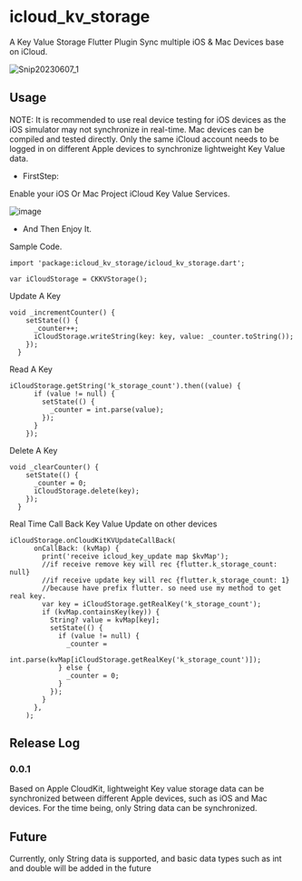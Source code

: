 # icloud_kv_storage

A Key Value Storage Flutter Plugin Sync multiple iOS & Mac Devices base on iCloud.

![Snip20230607_1](https://github.com/JerryFans/icloud_kv_storage/assets/14149080/3c622c18-f5d7-49b2-a2ff-2e63634229b6)

## Usage

NOTE: It is recommended to use real device testing for iOS devices as the iOS simulator may not synchronize in real-time. Mac devices can be compiled and tested directly. Only the same iCloud account needs to be logged in on different Apple devices to synchronize lightweight Key Value data.

- FirstStep:

Enable your iOS Or Mac Project iCloud Key Value Services.

![image](https://github.com/JerryFans/icloud_kv_storage/assets/14149080/09325cd2-ac57-4e27-a716-e819c06d3a69)

- And Then Enjoy It.

Sample Code.

```
import 'package:icloud_kv_storage/icloud_kv_storage.dart';

var iCloudStorage = CKKVStorage();
```

Update A Key

```
void _incrementCounter() {
    setState(() {
      _counter++;
      iCloudStorage.writeString(key: key, value: _counter.toString());
    });
  }

```

Read A Key

```
iCloudStorage.getString('k_storage_count').then((value) {
      if (value != null) {
        setState(() {
          _counter = int.parse(value);
        });
      }
    });
```

Delete A Key
```
void _clearCounter() {
    setState(() {
      _counter = 0;
      iCloudStorage.delete(key);
    });
  }
```

Real Time Call Back Key Value Update on other devices 
```
iCloudStorage.onCloudKitKVUpdateCallBack(
      onCallBack: (kvMap) {
        print('receive icloud_key_update map $kvMap');
        //if receive remove key will rec {flutter.k_storage_count: null}
        //if receive update key will rec {flutter.k_storage_count: 1}
        //because have prefix flutter. so need use my method to get real key.
        var key = iCloudStorage.getRealKey('k_storage_count');
        if (kvMap.containsKey(key)) {
          String? value = kvMap[key];
          setState(() {
            if (value != null) {
              _counter =
                int.parse(kvMap[iCloudStorage.getRealKey('k_storage_count')]);
            } else {
              _counter = 0;
            }
          });
        }
      },
    );
```

## Release Log

### 0.0.1

Based on Apple CloudKit, lightweight Key value storage data can be synchronized between different Apple devices, such as iOS and Mac devices. For the time being, only String data can be synchronized.

## Future

Currently, only String data is supported, and basic data types such as int and double will be added in the future
 
